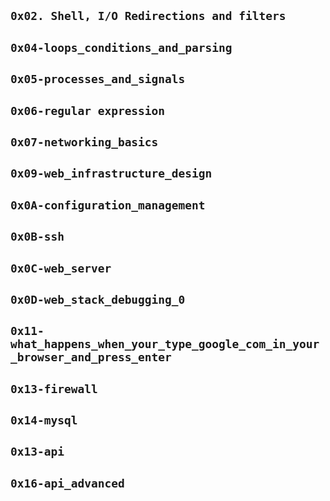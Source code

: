 ## `0x02. Shell, I/O Redirections and filters` 
## `0x04-loops_conditions_and_parsing`
## `0x05-processes_and_signals  `
## `0x06-regular expression`  
## `0x07-networking_basics`  
## `0x09-web_infrastructure_design`  
## `0x0A-configuration_management`  
## `0x0B-ssh`  
## `0x0C-web_server` 
## `0x0D-web_stack_debugging_0`  
## `0x11-what_happens_when_your_type_google_com_in_your_browser_and_press_enter`
## `0x13-firewall`
## `0x14-mysql`
## `0x13-api`
## `0x16-api_advanced`

